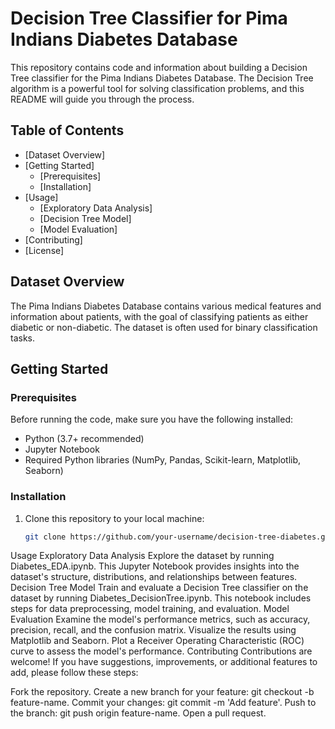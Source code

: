 # Decision Tree Classifier for Pima Indians Diabetes Database

This repository contains code and information about building a Decision Tree classifier for the Pima Indians Diabetes Database. The Decision Tree algorithm is a powerful tool for solving classification problems, and this README will guide you through the process.

## Table of Contents

- [Dataset Overview]
- [Getting Started]
  - [Prerequisites]
  - [Installation]
- [Usage]
  - [Exploratory Data Analysis]
  - [Decision Tree Model]
  - [Model Evaluation]
- [Contributing]
- [License]

## Dataset Overview

The Pima Indians Diabetes Database contains various medical features and information about patients, with the goal of classifying patients as either diabetic or non-diabetic. The dataset is often used for binary classification tasks.

## Getting Started

### Prerequisites

Before running the code, make sure you have the following installed:

- Python (3.7+ recommended)
- Jupyter Notebook
- Required Python libraries (NumPy, Pandas, Scikit-learn, Matplotlib, Seaborn)

### Installation

1. Clone this repository to your local machine:

   ```bash
   git clone https://github.com/your-username/decision-tree-diabetes.git


Usage
Exploratory Data Analysis
Explore the dataset by running Diabetes_EDA.ipynb. This Jupyter Notebook provides insights into the dataset's structure, distributions, and relationships between features.
Decision Tree Model
Train and evaluate a Decision Tree classifier on the dataset by running Diabetes_DecisionTree.ipynb. This notebook includes steps for data preprocessing, model training, and evaluation.
Model Evaluation
Examine the model's performance metrics, such as accuracy, precision, recall, and the confusion matrix.
Visualize the results using Matplotlib and Seaborn.
Plot a Receiver Operating Characteristic (ROC) curve to assess the model's performance.
Contributing
Contributions are welcome! If you have suggestions, improvements, or additional features to add, please follow these steps:

Fork the repository.
Create a new branch for your feature: git checkout -b feature-name.
Commit your changes: git commit -m 'Add feature'.
Push to the branch: git push origin feature-name.
Open a pull request.



